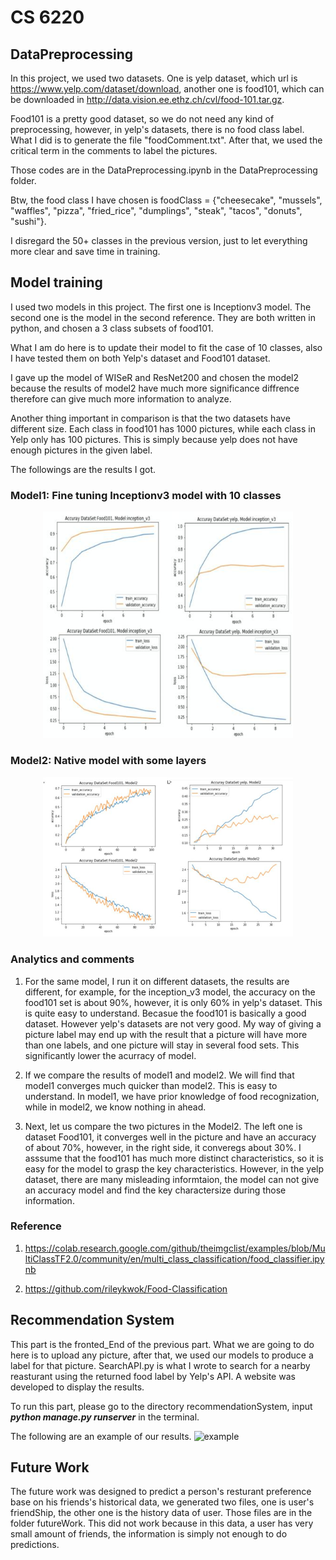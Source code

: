# CS 6220 
## DataPreprocessing

In this project, we used two datasets. One is yelp dataset, which url is https://www.yelp.com/dataset/download, another one is food101, which can be downloaded in http://data.vision.ee.ethz.ch/cvl/food-101.tar.gz.

Food101 is a pretty good dataset, so we do not need any kind of preprocessing, however, in yelp's datasets, there is no food class label. What I did is to generate the file "foodComment.txt". After that, we used the critical term in the comments to label the pictures. 

Those codes are in the DataPreprocessing.ipynb in the DataPreprocessing folder.

Btw, the food class I have chosen is foodClass = {"cheesecake", "mussels", "waffles", "pizza", "fried_rice", "dumplings",  "steak", "tacos", "donuts", "sushi"}.

I disregard the 50+ classes in the previous version, just to let everything more clear and save time in training.



## Model training

I used two models in this project. The first one is Inceptionv3 model. The second one is the model in the second reference. They are both written in python, and chosen a 3 class subsets of food101.

What I am do here is to update their model to fit the case of 10 classes, also I have tested them on both Yelp's dataset and Food101 dataset.

I gave up the model of WISeR and ResNet200 and chosen the model2 because the results of model2 have much more significance diffrence therefore can give much more information to analyze.

Another thing important in  comparison is that the two datasets have different size. Each class in food101 has 1000 pictures, while each class in Yelp only has 100 pictures. This is simply because yelp does not have enough pictures in the given label.

The followings are the results I got.
### Model1: Fine tuning Inceptionv3 model with 10 classes
<center class="">
    <img src="./Results/result1.jpg" width="400"/>
</center>   

### Model2: Native model with some layers
<center class="">
    <img src="./Results/result2.jpg" width="400"/>
</center>   

### Analytics and comments
1. For the same model, I run it on different datasets, the results are different, for example,  for the inception_v3 model, the accuracy on the food101 set is about 90%, however, it is only 60% in yelp's dataset. This is quite easy to understand. Becasue the food101 is basically a good dataset. However yelp's datasets are not very good. My way of giving a picture label may end  up with the result that a picture will have more than one labels, and one  picture will stay in several food sets. This significantly lower the acurracy of model.

2. If we compare the results of model1 and model2. We will find that model1 converges much quicker than model2. This is easy to understand. In model1, we have prior knowledge of food recognization, while in model2, we know nothing in ahead.

3. Next, let us compare the two pictures in the Model2. The left one is dataset Food101, it converges well in the picture and have an accuracy of about 70%, however, in the right side, 
it converegs about 30%. I asssume that the food101 has much more distinct characteristics, so it is easy for the model to grasp the key characteristics. However, in the yelp dataset, there are many misleading informtaion, the model can not give an accuracy model and find the key charactersize during those information.
  


### Reference
1. https://colab.research.google.com/github/theimgclist/examples/blob/MultiClassTF2.0/community/en/multi_class_classification/food_classifier.ipynb

2. https://github.com/rileykwok/Food-Classification




## Recommendation System

This part is the fronted_End of the previous part. What we are going to do here is to upload any picture, after that, we used our models to produce a label for that picture. SearchAPI.py is what I wrote to search for a nearby reasturant using the returned food label by Yelp's API. A website was developed to display the results.


To run this part, please go to the directory recommendationSystem, input
***python manage.py runserver*** in the terminal.

The following are an example of our results.
![example](./Results/example1.png)


## Future Work

The future work was designed to predict a person's resturant preference base on his friends's historical data, we generated two files, one is user's friendShip, the other one is the history data of user. Those files are in the folder futureWork. This did not work because in this data, a user has very small amount of friends, the information is simply not enough to do predictions. 

